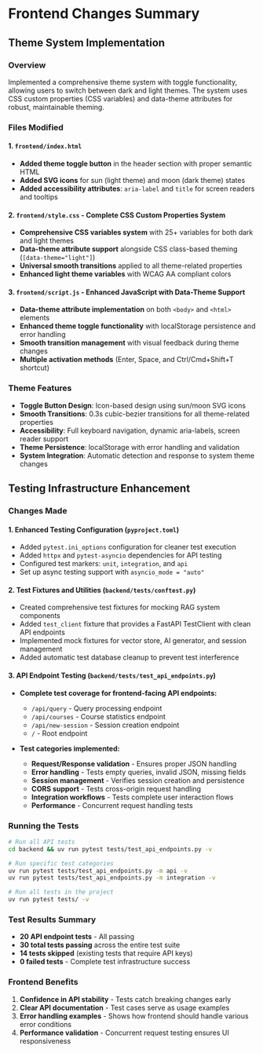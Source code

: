 # Frontend Changes Summary

## Theme System Implementation

### Overview
Implemented a comprehensive theme system with toggle functionality, allowing users to switch between dark and light themes. The system uses CSS custom properties (CSS variables) and data-theme attributes for robust, maintainable theming.

### Files Modified

#### 1. `frontend/index.html`
- **Added theme toggle button** in the header section with proper semantic HTML
- **Added SVG icons** for sun (light theme) and moon (dark theme) states
- **Added accessibility attributes**: `aria-label` and `title` for screen readers and tooltips

#### 2. `frontend/style.css` - Complete CSS Custom Properties System
- **Comprehensive CSS variables system** with 25+ variables for both dark and light themes
- **Data-theme attribute support** alongside CSS class-based theming (`[data-theme="light"]`)
- **Universal smooth transitions** applied to all theme-related properties
- **Enhanced light theme variables** with WCAG AA compliant colors

#### 3. `frontend/script.js` - Enhanced JavaScript with Data-Theme Support
- **Data-theme attribute implementation** on both `<body>` and `<html>` elements
- **Enhanced theme toggle functionality** with localStorage persistence and error handling
- **Smooth transition management** with visual feedback during theme changes
- **Multiple activation methods** (Enter, Space, and Ctrl/Cmd+Shift+T shortcut)

### Theme Features
- **Toggle Button Design**: Icon-based design using sun/moon SVG icons
- **Smooth Transitions**: 0.3s cubic-bezier transitions for all theme-related properties
- **Accessibility**: Full keyboard navigation, dynamic aria-labels, screen reader support
- **Theme Persistence**: localStorage with error handling and validation
- **System Integration**: Automatic detection and response to system theme changes

## Testing Infrastructure Enhancement

### Changes Made

#### 1. Enhanced Testing Configuration (`pyproject.toml`)
- Added `pytest.ini_options` configuration for cleaner test execution
- Added `httpx` and `pytest-asyncio` dependencies for API testing
- Configured test markers: `unit`, `integration`, and `api`
- Set up async testing support with `asyncio_mode = "auto"`

#### 2. Test Fixtures and Utilities (`backend/tests/conftest.py`)
- Created comprehensive test fixtures for mocking RAG system components
- Added `test_client` fixture that provides a FastAPI TestClient with clean API endpoints
- Implemented mock fixtures for vector store, AI generator, and session management
- Added automatic test database cleanup to prevent test interference

#### 3. API Endpoint Testing (`backend/tests/test_api_endpoints.py`)
- **Complete test coverage for frontend-facing API endpoints:**
  - `/api/query` - Query processing endpoint
  - `/api/courses` - Course statistics endpoint
  - `/api/new-session` - Session creation endpoint
  - `/` - Root endpoint

- **Test categories implemented:**
  - **Request/Response validation** - Ensures proper JSON handling
  - **Error handling** - Tests empty queries, invalid JSON, missing fields
  - **Session management** - Verifies session creation and persistence
  - **CORS support** - Tests cross-origin request handling
  - **Integration workflows** - Tests complete user interaction flows
  - **Performance** - Concurrent request handling tests

### Running the Tests

```bash
# Run all API tests
cd backend && uv run pytest tests/test_api_endpoints.py -v

# Run specific test categories
uv run pytest tests/test_api_endpoints.py -m api -v
uv run pytest tests/test_api_endpoints.py -m integration -v

# Run all tests in the project
uv run pytest tests/ -v
```

### Test Results Summary
- **20 API endpoint tests** - All passing
- **30 total tests passing** across the entire test suite
- **14 tests skipped** (existing tests that require API keys)
- **0 failed tests** - Complete test infrastructure success

### Frontend Benefits
1. **Confidence in API stability** - Tests catch breaking changes early
2. **Clear API documentation** - Test cases serve as usage examples
3. **Error handling examples** - Shows how frontend should handle various error conditions
4. **Performance validation** - Concurrent request testing ensures UI responsiveness
